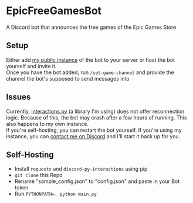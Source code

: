 # EpicFreeGamesBot
A Discord bot that announces the free games of the Epic Games Store

## Setup
Either add [my public instance](https://discord.com/api/oauth2/authorize?client_id=780207406579318784&permissions=2048&scope=bot%20applications.commands) of the bot to your server or host the bot yourself and invite it.  
Once you have the bot added, run `/set-game-channel` and provide the channel the bot's supposed to send messages into

## Issues
Currently, [interactions.py](https://github.com/interactions-py/library) (a library I'm using) does not offer reconnection logic. Because of this, the bot may crash after a few hours of running. This also happens to my own instance.  
If you're self-hosting, you can restart the bot yourself. If you're using my instance, you can [contact me on Discord](https://discord.gg/AnpecXfHrn) and I'll start it back up for you.

## Self-Hosting
 - Install `requests` and `discord-py-interactions` using pip
 - `git clone` this Repo
 - Rename "sample_config.json" to "config.json" and paste in your Bot token
 - Run `PYTHONPATH=. python main.py`
